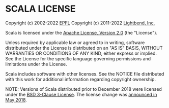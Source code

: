 SCALA LICENSE
=============

Copyright (c) 2002-2022 [EPFL]
Copyright (c) 2011-2022 [Lightbend, Inc.]

Scala is licensed under the [Apache License, Version 2.0] (the "License").

Unless required by applicable law or agreed to in writing, software distributed under the License is distributed on an "AS IS" BASIS, WITHOUT WARRANTIES OR CONDITIONS OF ANY KIND, either express or implied. See the License for the specific language governing permissions and limitations under the License.

Scala includes software with other licenses. See the NOTICE file distributed with this work for additional information regarding copyright ownership.

NOTE: Versions of Scala distributed prior to December 2018 were licensed under the [BSD 3-Clause License]. The license change was [announced in May 2018].


[EPFL]: https://lamp.epfl.ch/
[Lightbend, Inc.]: https://www.lightbend.com/
[Apache License, Version 2.0]: https://www.apache.org/licenses/LICENSE-2.0
[BSD 3-Clause License]: http://opensource.org/licenses/BSD-3-Clause
[announced in May 2018]: https://www.scala-lang.org/news/license-change.html
